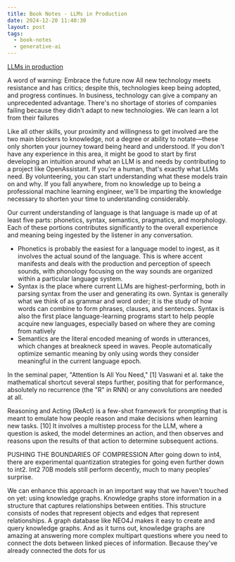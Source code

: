 ```yaml
---
title: Book Notes - LLMs in Production
date: 2024-12-20 11:40:30
layout: post
tags:
  - book-notes
  - generative-ai
---
```


[LLMs in production](https://www.manning.com/books/llms-in-production)

A word of warning: Embrace the future now
All new technology meets resistance and has critics; despite this, technologies keep being adopted, and progress continues. In business, technology can give a company an unprecedented advantage. There's no shortage of stories of companies failing because they didn't adapt to new technologies. We can learn a lot from their failures

Like all other skills, your proximity and willingness to get involved are the two main blockers to knowledge, not a degree or ability to notate—these only shorten your journey toward being heard and understood. If you don't have any experience in this area, it might be good to start by first developing an intuition around what an LLM is and needs by contributing to a project like OpenAssistant. If you're a human, that's exactly what LLMs need. By volunteering, you can start understanding what these models train on and why. If you fall anywhere, from no knowledge up to being a professional machine learning engineer, we'll be imparting the knowledge necessary to shorten your time to understanding considerably.

Our current understanding of language is that language is made up of at least five parts: phonetics, syntax, semantics, pragmatics, and morphology. Each of these portions contributes significantly to the overall experience and meaning being ingested by the listener in any conversation.

- Phonetics is probably the easiest for a language model to ingest, as it involves the actual sound of the language. This is where accent manifests and deals with the production and perception of speech sounds, with phonology focusing on the way sounds are organized within a particular language system.
- Syntax is the place where current LLMs are highest-performing, both in parsing syntax from the user and generating its own. Syntax is generally what we think of as grammar and word order; it is the study of how words can combine to form phrases, clauses, and sentences. Syntax is also the first place language-learning programs start to help people acquire new languages, especially based on where they are coming from natively
- Semantics are the literal encoded meaning of words in utterances, which changes at breakneck speed in waves. People automatically optimize semantic meaning by only using words they consider meaningful in the current language epoch.

In the seminal paper, "Attention Is All You Need," [1] Vaswani et al. take the mathematical shortcut several steps further, positing that for performance, absolutely no recurrence (the "R" in RNN) or any convolutions are needed at all.

Reasoning and Acting (ReAct) is a few-shot framework for prompting that is meant to emulate how people reason and make decisions when learning new tasks. [10] It involves a multistep process for the LLM, where a question is asked, the model determines an action, and then observes and reasons upon the results of that action to determine subsequent actions.

PUSHING THE BOUNDARIES OF COMPRESSION
After going down to int4, there are experimental quantization strategies for going even further down to int2. Int2 70B models still perform decently, much to many peoples' surprise.

We can enhance this approach in an important way that we haven't touched on yet: using knowledge graphs. Knowledge graphs store information in a structure that captures relationships between entities. This structure consists of nodes that represent objects and edges that represent relationships. A graph database like NEO4J makes it easy to create and query knowledge graphs. And as it turns out, knowledge graphs are amazing at answering more complex multipart questions where you need to connect the dots between linked pieces of information. Because they've already connected the dots for us
